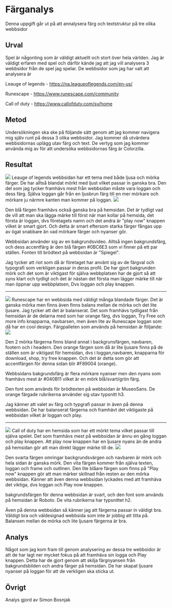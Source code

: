 Färganalys
=======================
Denna uppgift går ut på att annalysera färg och textstruktur på tre olika webbsidor

Urval
-----------------------
Spel är någonting som är väldigt aktuellt och stort över hela världen. Jag är väldigt erfaren med spel och därför
kände jag att jag vill analysera 3 webbsidor från de spel jag spelar. De webbsidor som jag har valt att analysera är

Leauge of legends - https://na.leagueoflegends.com/en-us/

Runescape - https://www.runescape.com/community

Call of duty - https://www.callofduty.com/sv/home


Metod
-----------------------
Undersökningen ska ske på följande sätt genom att jag kommer navigera mig själv runt på dessa 3 olika webbsidor.
Jag kommer då utvärdera webbsidornas uplägg utav färg och text. De vertyg som jag kommer använda mig av för att undersöka
webbsidornas färg är Colorzilla.


Resultat
-----------------------
<img src="../assets/img/lol.jpg">
Leauge of legends webbsidan har ett tema med både ljusa och mörka färger. De har alltså blandat mörkt med ljust
vilket passar in ganska bra. Den del som jag tycker framhävs mest från webbsidan måste vara loggan och dess färg.
Själva loggan går från en ljusbrun färg till en mer mörkare och mörkare ju närmre kanten man kommer på loggan.
<img src="../assets/img/col.png">

Den blå färgen framhävs också ganska bra på hemsidan. Det är tydligt vad de vill att man ska lägga märke till först när man kollar på hemsida, det första är loggan, dvs företagets namn och det andra är "play now" knappen vilket är smart gjort. Och detta är smart eftersom starka färger fångas upp av ögat snabbare än vad mörkare färger och nyanser gör.

Webbsidan använder sig av en bakgrundsvideo. Alltså ingen bakgrundsfärg, och dess accentfärg är den blå färgen #0BC6E3 som vi finner på ett par ställen. Fonten till brödtext på webbsidan är "Spiegel".

Jag tycker att riot som då är företaget har använt sig av de färgval och typografi som verkligen passar in deras profil.
De har gjort bakgrunden mörk och det som är viktigast för själva webbplatsen har de gjort så att syns klart och tydligt och det är nästan det första man lägger märke till när man öppnar upp webbplatsen, Dvs loggan och play knappen.

-----------------------
<img src="../assets/img/k.png">
Runescape har en webbsida med väldigt många blandade färger. Det är ganska mörka men finns även finns balans mellan de mörka och det lite ljusare. Jag tycker att det är balanserat. Det som framhävs tydligast från hemsidan är de delarna med som har orange färg, dvs loggan, Try Free och more info knapparna, navbarsen, men även lite av Runescape loggan som då har en cool design.
Färgpalleten som används på hemsidan är följande:
<img src="../assets/img/a1.png">

Den 2 mörka färgerna finns bland annat i backgrunsfärgen, navbaren, footern och i headern.
Den orange färgen som då är lite ljusare finns på de ställen som är viktigast för hemsidan, dvs i loggan,navbaren, knapparna för download, shop, try free knappen. Och det är detta som gör att accentfärgen för denna sidan blir #F89004 (orange).

Webbsidans bakgrundsfärg är flera mörkare nyanser men den nyans som framhävs mest är #040B11 vilket är en mörk blå/svart/grön färg.

Den font som används för brödtexten på webbsidan är MuseoSans. De orange färgade rubrikerna använder sig utav typsnitt h3.

Jag känner att valet av färg och typgrafi passar in även på denna webbsidan. De har balanserat färgerna och framhävt det viktigaste på webbsidan vilket är loggan och play.

-----------------------
<img src="../assets/img/callofduty.png">
Call of duty har en hemsida som har ett mörkt tema vilket passar till själva spelet. Det som framhävs mest på webbsidan är ännu en gång loggan och play knappen. Att play now knappen har en ljusare nyans än de andra på hemsidan gör att man direkt lägger märke till de.
<img src="../assets/img/he.png">

Den svarta färgen omringar backgrundsvärgen och navbaren är mörk och hela sidan är ganska mörk. Den vita färgen kommer från själva texten, loggan och frame och outlinen. Den lite blåare färgen som finns på "Play now" knappen gör att man märker skillnad från resten av den mörka webbsidan. Känner att även denna webbsidan lyckades med att framhäva det viktiga, dvs loggan och Play now knappen.

bakgrundsfärgen för denna webbsidan är svart, och den font som används på hemsidan är Roboto. De vita rubrikerna har typsnittet h2.

Även på denna webbsidan så känner jag att färgerna passar in väldigt bra. Väldigt bra och väldesignad webbsida som inte är jobbig att titta på. Balansen mellan de mörka och lite ljusare färgerna är bra.


Analys
-----------------------
Något som jag kom fram till genom analysering av dessa tre webbsidor är att de har lagt ner mycket fokus på att framhäva sin logga och Play knappen. Detta har de gjort genom att skilja färgnyansen från bakgrundsbilden och andra färger på hemsidan. De har skapat ljusare nyanser på loggan för att de verkligen ska sticka ut.


Övrigt
-----------------------
Analys gjord av Simon Bosnjak
